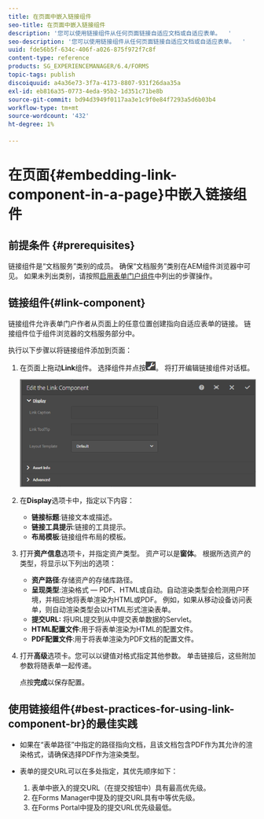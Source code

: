 ```yaml
---
title: 在页面中嵌入链接组件
seo-title: 在页面中嵌入链接组件
description: '您可以使用链接组件从任何页面链接自适应文档或自适应表单。  '
seo-description: '您可以使用链接组件从任何页面链接自适应文档或自适应表单。  '
uuid: fde56b5f-634c-406f-a026-875f972f7c8f
content-type: reference
products: SG_EXPERIENCEMANAGER/6.4/FORMS
topic-tags: publish
discoiquuid: a4a36e73-3f7a-4173-8807-931f26daa35a
exl-id: eb816a35-0773-4eda-95b2-1d351c71be8b
source-git-commit: bd94d3949f0117aa3e1c9f0e84f7293a5d6b03b4
workflow-type: tm+mt
source-wordcount: '432'
ht-degree: 1%

---
```


# 在页面{#embedding-link-component-in-a-page}中嵌入链接组件

## 前提条件 {#prerequisites}

链接组件是“文档服务”类别的成员。 确保“文档服务”类别在AEM组件浏览器中可见。 如果未列出类别，请按照[启用表单门户组件](/help/forms/using/enabling-forms-portal-components.md)中列出的步骤操作。

## 链接组件{#link-component}

链接组件允许表单门户作者从页面上的任意位置创建指向自适应表单的链接。 链接组件位于组件浏览器的文档服务部分中。

执行以下步骤以将链接组件添加到页面：

1. 在页面上拖动&#x200B;**Link**&#x200B;组件。 选择组件并点按![cmppr](assets/cmppr.png)。 将打开编辑链接组件对话框。

   ![edit-link-component](assets/edit-link-component.png)

1. 在&#x200B;**Display**&#x200B;选项卡中，指定以下内容：

   * **链接标题**:链接文本或描述。
   * **链接工具提示**:链接的工具提示。
   * **布局模板**:链接组件布局的模板。

1. 打开&#x200B;**资产信息**&#x200B;选项卡，并指定资产类型。 资产可以是&#x200B;**窗体**。 根据所选资产的类型，将显示以下列出的选项：

   * **资产路径**:存储资产的存储库路径。
   * **呈现类型**:渲染格式 — PDF、HTML或自动。自动渲染类型会检测用户环境，并相应地将表单渲染为HTML或PDF。 例如，如果从移动设备访问表单，则自动渲染类型会以HTML形式渲染表单。
   * **提交URL:**  将URL提交到从中提交表单数据的Servlet。
   * **HTML配置文件**:用于将表单渲染为HTML的配置文件。
   * **PDF配置文件**:用于将表单渲染为PDF文档的配置文件。

1. 打开&#x200B;**高级**&#x200B;选项卡。您可以以键值对格式指定其他参数。 单击链接后，这些附加参数将随表单一起传递。

   点按&#x200B;**完成**&#x200B;以保存配置。

## 使用链接组件{#best-practices-for-using-link-component-br}的最佳实践

* 如果在“表单路径”中指定的路径指向文档，且该文档包含PDF作为其允许的渲染格式，请确保选择PDF作为渲染类型。
* 表单的提交URL可以在多处指定，其优先顺序如下：

   1. 表单中嵌入的提交URL（在提交按钮中）具有最高优先级。
   1. 在Forms Manager中提及的提交URL具有中等优先级。
   1. 在Forms Portal中提及的提交URL优先级最低。
